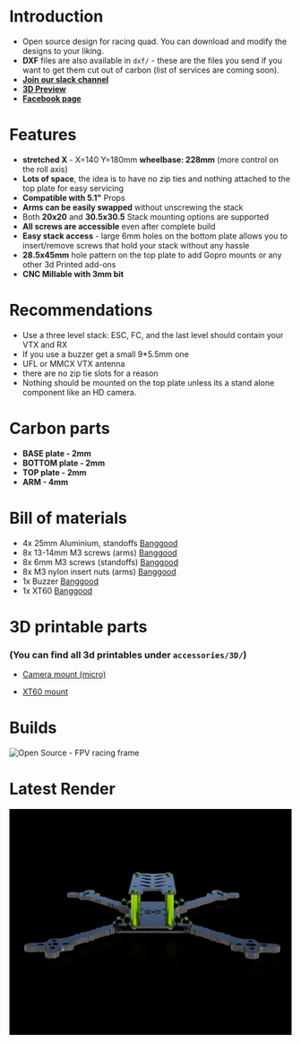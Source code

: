 # Introduction
- Open source design for racing quad. You can download and modify the designs to your liking.
- **DXF** files are also available in `dxf/` - these are the files you send if you want to get them cut out of carbon (list of services are coming soon).
- **[Join our slack channel](https://join.slack.com/t/openfpvworkspace/shared_invite/enQtODgyMDY0MTgyNDAxLTNkYTExNzY0YzkxYjYwZTdiMzQ1MzkwNzc3OTJhODZiMTdiMTg1ZTQwYjM1NjA1ODZkYjUzNWY0YTA1NTUwZmE)**
- **[3D Preview](https://a360.co/2Fc0HBd)**
- **[Facebook page](https://www.facebook.com/openfpvcommunity)**

# Features
* **stretched X** - X=140 Y=180mm **wheelbase: 228mm** (more control on the roll axis)
* **Lots of space**, the idea is to have no zip ties and nothing attached to the top plate for easy servicing
* **Compatible with 5.1"** Props
* **Arms can be easily swapped** without unscrewing the stack
* Both **20x20** and **30.5x30.5** Stack mounting options are supported
* **All screws are accessible** even after complete build
* **Easy stack access** - large 6mm holes on the bottom plate allows you to insert/remove screws that hold your stack without any hassle
* **28.5x45mm** hole pattern on the top plate to add Gopro mounts or any other 3d Printed add-ons
* **CNC Millable with 3mm bit**

# Recommendations
* Use a three level stack: ESC, FC, and the last level should contain your VTX and RX
* If you use a buzzer get a small 9*5.5mm one
* UFL or MMCX VTX antenna
* there are no zip tie slots for a reason
* Nothing should be mounted on the top plate unless its a stand alone component like an HD camera.

# Carbon parts
* **BASE plate - 2mm**
* **BOTTOM plate - 2mm**
* **TOP plate - 2mm**
* **ARM - 4mm**

# Bill of materials
* 4x 25mm Aluminium, standoffs [Banggood](https://www.banggood.com/Suleve-M3AS5-10Pcs-M3-25mm-Knurled-Standoff-Aluminum-Alloy-Anodized-Spacer-p-1118407.html?ID=223&cur_warehouse=CN)
* 8x 13-14mm M3 screws (arms) [Banggood](https://www.banggood.com/Suleve-M3CH10-50Pcs-M3-Carbon-Steel-Hex-Socket-Button-Round-Head-Cap-Screws-Bolts-4-20mm-Optional-Length-p-1232490.html?rmmds=search&ID=513288&cur_warehouse=CN)
* 8x 6mm M3 screws (standoffs) [Banggood](https://www.banggood.com/Suleve-M3CH10-50Pcs-M3-Carbon-Steel-Hex-Socket-Button-Round-Head-Cap-Screws-Bolts-4-20mm-Optional-Length-p-1232490.html?rmmds=search&ID=528721&cur_warehouse=CN)
* 8x M3 nylon insert nuts (arms) [Banggood](https://www.banggood.com/Suleve-CS1-50pcs-Carbon-Steel-Self-Locking-Hex-Nut-Nylon-Insert-Lock-Nut-M2M2_5M3M4M5M6M8M10M12-p-1499543.html?rmmds=cart_middle_products&ID=514519&cur_warehouse=CN)
* 1x Buzzer [Banggood](https://www.banggood.com/5-PCS-Super-Loud-5V-Active-Alarm-Buzzer-Beeper-Tracker-95_5mm-for-Racing-Drone-p-1117207.html)
* 1x XT60 [Banggood](https://www.banggood.com/Amass-XT60-MaleFemale-Bullet-Connector-Plugs-For-RC-Lipo-Battery-p-929670.html)

# 3D printable parts
### (You can find all 3d printables under `accessories/3D/`)
* [Camera mount (micro)](https://www.thingiverse.com/thing:4080423)
- [XT60 mount](https://www.thingiverse.com/thing:4082915)

# Builds
![Open Source - FPV racing frame](https://github.com/rgbskills/fpv_open_racer/blob/master/png/build.png)

# Latest Render
![Open Source - FPV racing frame](https://github.com/rgbskills/fpv_open_racer/blob/master/png/render.png)
